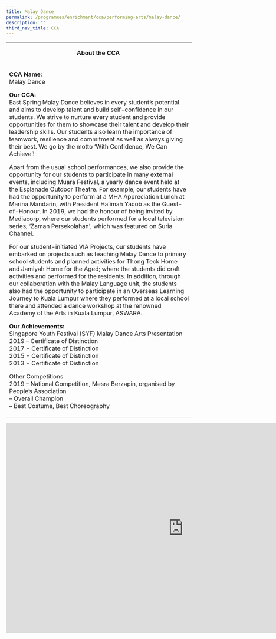 ```yaml
---
title: Malay Dance
permalink: /programmes/enrichment/cca/performing-arts/malay-dance/
description: ""
third_nav_title: CCA
---
```

<table>
<tbody>
<tr>
<td width="590">
<p style="text-align: center;"><strong>About the CCA&nbsp;</strong></p>
</td>
</tr>
<tr>
<td width="590">
<p><strong>CCA Name:<br></strong>Malay Dance</p>
<p><strong>Our CCA:<br></strong>East Spring Malay Dance believes in every student’s potential and aims to develop talent and build self-confidence in our students. We strive to nurture every student and provide opportunities for them to showcase their talent and develop their leadership skills. Our students also learn the importance of teamwork, resilience and commitment as well as always giving their best. We go by the motto ‘With Confidence, We Can Achieve’!</p>
<p>Apart from the usual school performances, we also provide the opportunity for our students to participate in many external events, including Muara Festival, a yearly dance event held at the Esplanade Outdoor Theatre. For example, our students have had the opportunity to perform at a MHA Appreciation Lunch at Marina Mandarin, with President Halimah Yacob as the Guest-of-Honour. In 2019, we had the honour of being invited by Mediacorp, where our students performed for a local television series, ‘Zaman Persekolahan’, which was featured on Suria Channel.</p>
<p>For our student-initiated VIA Projects, our students have embarked on projects such as teaching Malay Dance to primary school students and planned activities for Thong Teck Home and Jamiyah Home for the Aged; where the students did craft activities and performed for the residents. In addition, through our collaboration with the Malay Language unit, the students also had the opportunity to participate in an Overseas Learning Journey to Kuala Lumpur where they performed at a local school there and attended a dance workshop at the renowned Academy of the Arts in Kuala Lumpur, ASWARA.</p>
<p><strong>Our Achievements:<br></strong>Singapore Youth Festival (SYF) Malay Dance Arts Presentation<br>2019 – Certificate of Distinction<br>2017 - Certificate of Distinction<br>2015 - Certificate of Distinction<br>2013 - Certificate of Distinction</p>
<p>Other Competitions<br>2019 – National Competition, Mesra Berzapin, organised by People’s Association<br>– Overall Champion<br>– Best Costume, Best Choreography</p>
</td>
</tr>
</tbody>
</table>
<iframe src="https://docs.google.com/presentation/d/e/2PACX-1vQNTXojsLrSu_GUCMRgE7wbIjYley1_HPYVkzd_Lf9x1iyw0ZGJySh1WCeHxNPPwHA8x4jFssmw0ltS/embed?start=false&amp;loop=false&amp;delayms=10000" frameborder="0" width="960" height="569" allowfullscreen="true"></iframe>